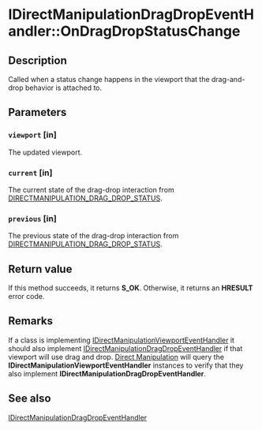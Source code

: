 # IDirectManipulationDragDropEventHandler::OnDragDropStatusChange

## Description

Called when a status change happens in the viewport that the drag-and-drop behavior is attached to.

## Parameters

### `viewport` [in]

The updated viewport.

### `current` [in]

The current state of the drag-drop interaction from [DIRECTMANIPULATION_DRAG_DROP_STATUS](https://learn.microsoft.com/previous-versions/windows/desktop/api/directmanipulation/ne-directmanipulation-directmanipulation_drag_drop_status).

### `previous` [in]

The previous state of the drag-drop interaction from [DIRECTMANIPULATION_DRAG_DROP_STATUS](https://learn.microsoft.com/previous-versions/windows/desktop/api/directmanipulation/ne-directmanipulation-directmanipulation_drag_drop_status).

## Return value

If this method succeeds, it returns **S_OK**. Otherwise, it returns an **HRESULT** error code.

## Remarks

If a class is implementing [IDirectManipulationViewportEventHandler](https://learn.microsoft.com/previous-versions/windows/desktop/api/directmanipulation/nn-directmanipulation-idirectmanipulationviewporteventhandler) it should also implement [IDirectManipulationDragDropEventHandler](https://learn.microsoft.com/previous-versions/windows/desktop/api/directmanipulation/nn-directmanipulation-idirectmanipulationdragdropeventhandler) if that viewport will use drag and drop. [Direct Manipulation](https://learn.microsoft.com/previous-versions/windows/desktop/directmanipulation/direct-manipulation-portal) will query the **IDirectManipulationViewportEventHandler** instances to verify that they also implement **IDirectManipulationDragDropEventHandler**.

## See also

[IDirectManipulationDragDropEventHandler](https://learn.microsoft.com/previous-versions/windows/desktop/api/directmanipulation/nn-directmanipulation-idirectmanipulationdragdropeventhandler)